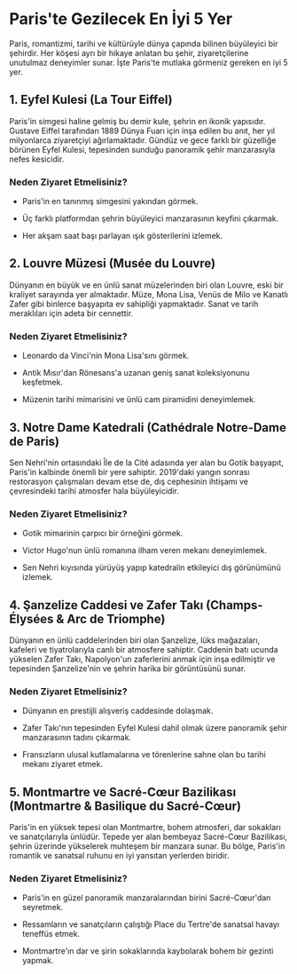 # Paris'te Gezilecek En İyi 5 Yer

Paris, romantizmi, tarihi ve kültürüyle dünya çapında bilinen büyüleyici bir şehirdir. Her köşesi ayrı bir hikaye anlatan bu şehir, ziyaretçilerine unutulmaz deneyimler sunar. İşte Paris'te mutlaka görmeniz gereken en iyi 5 yer.

## 1. Eyfel Kulesi (La Tour Eiffel)

Paris'in simgesi haline gelmiş bu demir kule, şehrin en ikonik yapısıdır. Gustave Eiffel tarafından 1889 Dünya Fuarı için inşa edilen bu anıt, her yıl milyonlarca ziyaretçiyi ağırlamaktadır. Gündüz ve gece farklı bir güzelliğe börünen Eyfel Kulesi, tepesinden sunduğu panoramik şehir manzarasıyla nefes kesicidir.

### Neden Ziyaret Etmelisiniz?

*   Paris'in en tanınmış simgesini yakından görmek.

*   Üç farklı platformdan şehrin büyüleyici manzarasının keyfini çıkarmak.

*   Her akşam saat başı parlayan ışık gösterilerini izlemek.

## 2. Louvre Müzesi (Musée du Louvre)

Dünyanın en büyük ve en ünlü sanat müzelerinden biri olan Louvre, eski bir kraliyet sarayında yer almaktadır. Müze, Mona Lisa, Venüs de Milo ve Kanatlı Zafer gibi binlerce başyapıta ev sahipliği yapmaktadır. Sanat ve tarih meraklıları için adeta bir cennettir.

### Neden Ziyaret Etmelisiniz?

*   Leonardo da Vinci'nin Mona Lisa'sını görmek.

*   Antik Mısır'dan Rönesans'a uzanan geniş sanat koleksiyonunu keşfetmek.

*   Müzenin tarihi mimarisini ve ünlü cam piramidini deneyimlemek.

## 3. Notre Dame Katedrali (Cathédrale Notre-Dame de Paris)

Sen Nehri'nin ortasındaki Île de la Cité adasında yer alan bu Gotik başyapıt, Paris'in kalbinde önemli bir yere sahiptir. 2019'daki yangın sonrası restorasyon çalışmaları devam etse de, dış cephesinin ihtişamı ve çevresindeki tarihi atmosfer hala büyüleyicidir.

### Neden Ziyaret Etmelisiniz?

*   Gotik mimarinin çarpıcı bir örneğini görmek.

*   Victor Hugo'nun ünlü romanına ilham veren mekanı deneyimlemek.

*   Sen Nehri kıyısında yürüyüş yapıp katedralin etkileyici dış görünümünü izlemek.

## 4. Şanzelize Caddesi ve Zafer Takı (Champs-Élysées & Arc de Triomphe)

Dünyanın en ünlü caddelerinden biri olan Şanzelize, lüks mağazaları, kafeleri ve tiyatrolarıyla canlı bir atmosfere sahiptir. Caddenin batı ucunda yükselen Zafer Takı, Napolyon'un zaferlerini anmak için inşa edilmiştir ve tepesinden Şanzelize'nin ve şehrin harika bir görüntüsünü sunar.

### Neden Ziyaret Etmelisiniz?

*   Dünyanın en prestijli alışveriş caddesinde dolaşmak.

*   Zafer Takı'nın tepesinden Eyfel Kulesi dahil olmak üzere panoramik şehir manzarasının tadını çıkarmak.

*   Fransızların ulusal kutlamalarına ve törenlerine sahne olan bu tarihi mekanı ziyaret etmek.

## 5. Montmartre ve Sacré-Cœur Bazilikası (Montmartre & Basilique du Sacré-Cœur)

Paris'in en yüksek tepesi olan Montmartre, bohem atmosferi, dar sokakları ve sanatçılarıyla ünlüdür. Tepede yer alan bembeyaz Sacré-Cœur Bazilikası, şehrin üzerinde yükselerek muhteşem bir manzara sunar. Bu bölge, Paris'in romantik ve sanatsal ruhunu en iyi yansıtan yerlerden biridir.

### Neden Ziyaret Etmelisiniz?

*   Paris'in en güzel panoramik manzaralarından birini Sacré-Cœur'dan seyretmek.

*   Ressamların ve sanatçıların çalıştığı Place du Tertre'de sanatsal havayı teneffüs etmek.

*   Montmartre'ın dar ve şirin sokaklarında kaybolarak bohem bir gezinti yapmak.